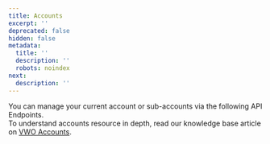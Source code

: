 ```yaml
---
title: Accounts
excerpt: ''
deprecated: false
hidden: false
metadata:
  title: ''
  description: ''
  robots: noindex
next:
  description: ''
---
```

You can manage your current account or sub-accounts via the following API Endpoints.\
To understand accounts resource in depth, read our knowledge base article on [VWO Accounts](https://help.vwo.com/hc/en-us/articles/360019423094-Understanding-VWO-Account-Hierarchy).
